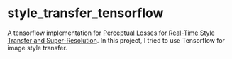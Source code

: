 # style_transfer_tensorflow
A tensorflow implementation for [Perceptual Losses for Real-Time Style Transfer and Super-Resolution](https://arxiv.org/abs/1603.08155).
In this project, I tried to use Tensorflow for image style transfer.
